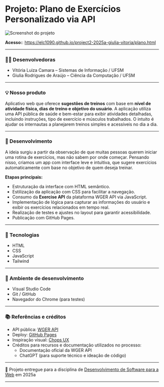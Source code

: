 # Projeto: Plano de Exercícios Personalizado via API

![Screenshot do projeto](![image](https://github.com/user-attachments/assets/96c0fdaf-e55c-4bd8-ad4f-ba7b7739957e)
)

**Acesso:**: https://elc1090.github.io/project2-2025a-giulia-vitoria/plano.html

---

### 👩‍💻 Desenvolvedoras

- Vitória Luiza Camara – Sistemas de Informação / UFSM  
- Giulia Rodrigues de Araújo – Ciência da Computação / UFSM

---

### 💡 Nosso produto

Aplicativo web que oferece **sugestões de treinos** com base em **nível de atividade física, dias de treino e objetivo do usuário**. A aplicação utiliza uma API pública de saúde e bem-estar para exibir atividades detalhadas, incluindo instruções, tipo de exercício e músculos trabalhados. O intuito é ajudar os internautas a planejarem treinos simples e acessíveis no dia a dia.

---

### 🔧 Desenvolvimento

A ideia surgiu a partir da observação de que muitas pessoas querem iniciar uma rotina de exercícios, mas não sabem por onde começar. Pensando nisso, criamos um app com interface leve e intuitiva, que sugere exercícios automaticamente com base no objetivo de quem deseja treinar.

**Etapas principais:**

- Estruturação da interface com HTML semântico.
- Estilização da aplicação com CSS para facilitar a navegação.
- Consumo da **Exercise API** da plataforma WGER API via JavaScript.
- Implementação de lógica para capturar as informações do usuário e exibir os exercícios relacionados em tempo real.
- Realização de testes e ajustes no layout para garantir acessibilidade.
- Publicação com GitHub Pages.

---

### 🚀 Tecnologias

- HTML
- CSS
- JavaScript
- Tailwind

---

### 🧪 Ambiente de desenvolvimento

- Visual Studio Code  
- Git / GitHub  
- Navegador do Chrome (para testes)  

---

### 📚 Referências e créditos

- API pública: [WGER API](https://wger.de/en/software/features)
- Deploy: [GitHub Pages](https://pages.github.com/)
- Inspiração visual: [Chops UX](https://mdswanson.com/static/chops-ux-step-4.png)
- Créditos para recursos e documentação utilizados no processo:
  - Documentação oficial da WGER API
  - ChatGPT (para suporte técnico e ideação de código)

---

📘 Projeto entregue para a disciplina de [Desenvolvimento de Software para a Web](http://github.com/andreainfufsm/elc1090-2025a) em 2025a

---

